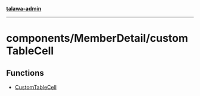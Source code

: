 [**talawa-admin**](../../../README.md)

***

# components/MemberDetail/customTableCell

## Functions

- [CustomTableCell](functions/CustomTableCell.md)
